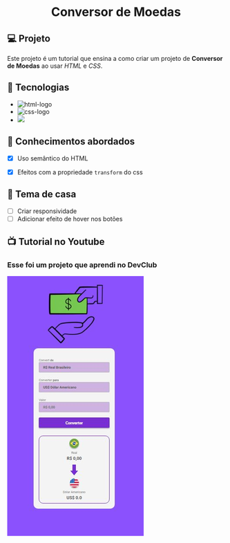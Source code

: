 <h1 align="center">
  Conversor de Moedas
</h1>

## 💻 Projeto

Este projeto é um tutorial que ensina a como criar um projeto de **Conversor de Moedas** ao usar _HTML_ e _CSS_.

## 🚀 Tecnologias

- <img src="https://img.shields.io/badge/HTML5-E34F26?style=for-the-badge&logo=html5&logoColor=white" alt="html-logo" />
- <img src="https://img.shields.io/badge/CSS3-1572B6?style=for-the-badge&logo=css3&logoColor=white" alt="css-logo" />
- <img src="https://img.shields.io/badge/JavaScript-F7DF1E?style=for-the-badge&logo=javascript&logoColor=black" />

## 📔 Conhecimentos abordados

- [x] Uso semântico do HTML
- [x] Efeitos com a propriedade `transform` do css


## 📝 Tema de casa

- [ ] Criar responsividade
- [ ] Adicionar efeito de hover nos botões

## 📺 Tutorial no Youtube
<h3>Esse foi um projeto que aprendi no <a>DevClub</a></h3>

<img src="https://github.com/DennisDev2911/Conversor-de-Moedas/blob/main/assets/Imagem%20conversor%20de%20moedas.JPG?raw=true">
